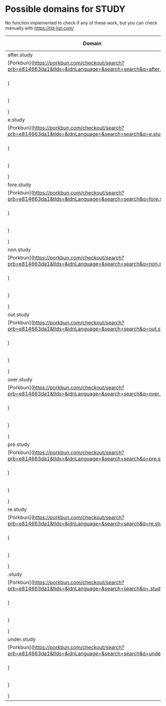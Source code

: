 # Possible domains for STUDY

No function implemented to check if any of these work, but you can check manually with https://tld-list.com/

| Domain | Porkbun | NameCheap | Google Domains |
|---|---|---|---|
| after.study | [Porkbun](https://porkbun.com/checkout/search?prb=e814663da1&tlds=&idnLanguage=&search=search&q=after.study) | [Namecheap](https://www.namecheap.com/domains/registration/results/?domain=after.study) | [Google](https://domains.google.com/registrar/search?searchTerm=after.study) |
| e.study | [Porkbun](https://porkbun.com/checkout/search?prb=e814663da1&tlds=&idnLanguage=&search=search&q=e.study) | [Namecheap](https://www.namecheap.com/domains/registration/results/?domain=e.study) | [Google](https://domains.google.com/registrar/search?searchTerm=e.study) |
| fore.study | [Porkbun](https://porkbun.com/checkout/search?prb=e814663da1&tlds=&idnLanguage=&search=search&q=fore.study) | [Namecheap](https://www.namecheap.com/domains/registration/results/?domain=fore.study) | [Google](https://domains.google.com/registrar/search?searchTerm=fore.study) |
| non.study | [Porkbun](https://porkbun.com/checkout/search?prb=e814663da1&tlds=&idnLanguage=&search=search&q=non.study) | [Namecheap](https://www.namecheap.com/domains/registration/results/?domain=non.study) | [Google](https://domains.google.com/registrar/search?searchTerm=non.study) |
| out.study | [Porkbun](https://porkbun.com/checkout/search?prb=e814663da1&tlds=&idnLanguage=&search=search&q=out.study) | [Namecheap](https://www.namecheap.com/domains/registration/results/?domain=out.study) | [Google](https://domains.google.com/registrar/search?searchTerm=out.study) |
| over.study | [Porkbun](https://porkbun.com/checkout/search?prb=e814663da1&tlds=&idnLanguage=&search=search&q=over.study) | [Namecheap](https://www.namecheap.com/domains/registration/results/?domain=over.study) | [Google](https://domains.google.com/registrar/search?searchTerm=over.study) |
| pre.study | [Porkbun](https://porkbun.com/checkout/search?prb=e814663da1&tlds=&idnLanguage=&search=search&q=pre.study) | [Namecheap](https://www.namecheap.com/domains/registration/results/?domain=pre.study) | [Google](https://domains.google.com/registrar/search?searchTerm=pre.study) |
| re.study | [Porkbun](https://porkbun.com/checkout/search?prb=e814663da1&tlds=&idnLanguage=&search=search&q=re.study) | [Namecheap](https://www.namecheap.com/domains/registration/results/?domain=re.study) | [Google](https://domains.google.com/registrar/search?searchTerm=re.study) |
| .study | [Porkbun](https://porkbun.com/checkout/search?prb=e814663da1&tlds=&idnLanguage=&search=search&q=.study) | [Namecheap](https://www.namecheap.com/domains/registration/results/?domain=.study) | [Google](https://domains.google.com/registrar/search?searchTerm=.study) |
| under.study | [Porkbun](https://porkbun.com/checkout/search?prb=e814663da1&tlds=&idnLanguage=&search=search&q=under.study) | [Namecheap](https://www.namecheap.com/domains/registration/results/?domain=under.study) | [Google](https://domains.google.com/registrar/search?searchTerm=under.study) |
